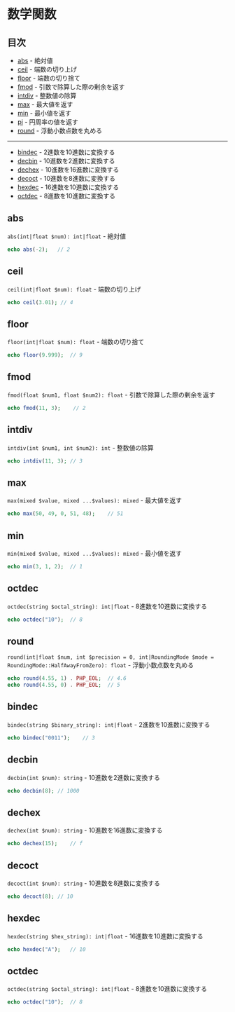 # 数学関数

## 目次

- [abs](#abs) - 絶対値
- [ceil](#ceil) - 端数の切り上げ
- [floor](#floor) - 端数の切り捨て
- [fmod](#fmod) - 引数で除算した際の剰余を返す
- [intdiv](#intdiv) - 整数値の除算
- [max](#max) - 最大値を返す
- [min](#min) - 最小値を返す
- [pi](#pi) - 円周率の値を返す
- [round](#round) - 浮動小数点数を丸める
------------------------------------------------------------
- [bindec](#bindec) - 2進数を10進数に変換する
- [decbin](#decbin) - 10進数を2進数に変換する
- [dechex](#dechex) - 10進数を16進数に変換する
- [decoct](#decoct) - 10進数を8進数に変換する
- [hexdec](#hexdec) - 16進数を10進数に変換する
- [octdec](#octdec) - 8進数を10進数に変換する

## abs
`abs(int|float $num): int|float` - 絶対値
```php
echo abs(-2);   // 2
```

## ceil
`ceil(int|float $num): float` - 端数の切り上げ
```php
echo ceil(3.01); // 4
```

## floor
`floor(int|float $num): float` - 端数の切り捨て
```php
echo floor(9.999);  // 9
```

## fmod
`fmod(float $num1, float $num2): float` - 引数で除算した際の剰余を返す
```php
echo fmod(11, 3);    // 2
```

## intdiv
`intdiv(int $num1, int $num2): int` - 整数値の除算
```php
echo intdiv(11, 3); // 3
```

## max
`max(mixed $value, mixed ...$values): mixed` - 最大値を返す
```php
echo max(50, 49, 0, 51, 48);    // 51
```

## min
`min(mixed $value, mixed ...$values): mixed` - 最小値を返す
```php
echo min(3, 1, 2);  // 1
```

## octdec
`octdec(string $octal_string): int|float` - 8進数を10進数に変換する
```php
echo octdec("10");  // 8
```

## round
`round(int|float $num, int $precision = 0, int|RoundingMode $mode = RoundingMode::HalfAwayFromZero): float` - 浮動小数点数を丸める
```php
echo round(4.55, 1) . PHP_EOL;  // 4.6
echo round(4.55, 0) . PHP_EOL;  // 5
```

## bindec
`bindec(string $binary_string): int|float` - 2進数を10進数に変換する
```php
echo bindec("0011");    // 3
```

## decbin
`decbin(int $num): string` - 10進数を2進数に変換する
```php
echo decbin(8); // 1000
```

## dechex
`dechex(int $num): string` - 10進数を16進数に変換する
```php
echo dechex(15);    // f
```

## decoct
`decoct(int $num): string` - 10進数を8進数に変換する
```php
echo decoct(8); // 10
```

## hexdec
`hexdec(string $hex_string): int|float` - 16進数を10進数に変換する
```php
echo hexdec("A");   // 10
```

## octdec
`octdec(string $octal_string): int|float` - 8進数を10進数に変換する
```php
echo octdec("10");  // 8
```
